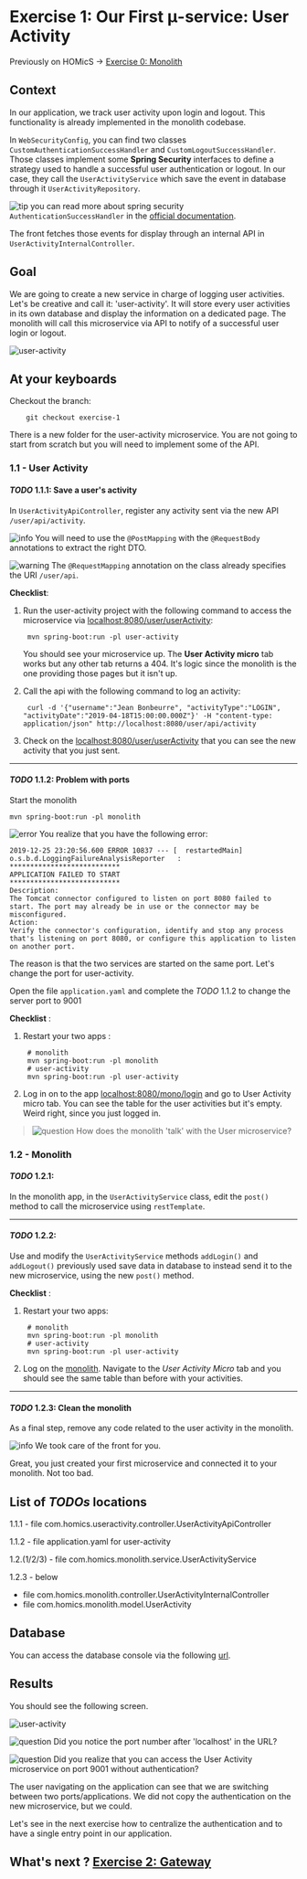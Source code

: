 # Exercise 1: Our First μ-service: User Activity

Previously on HOMicS -> [Exercise 0: Monolith](../user-guide/monolith.md)

## Context

In our application, we track user activity upon login and logout. This functionality is already implemented in
the monolith codebase.

In `WebSecurityConfig`, you can find two classes `CustomAuthenticationSuccessHandler` and 
`CustomLogoutSuccessHandler`. Those classes implement some **Spring Security** interfaces to define a strategy used to 
handle a successful user authentication or logout. In our case, they call the `UserActivityService` which save the event
in database through it `UserActivityRepository`.

![tip](../img/success.png) you can read more about spring security `AuthenticationSuccessHandler` in the [official documentation](https://docs.spring.io/spring-security/site/docs/4.2.11.RELEASE/apidocs/org/springframework/security/web/authentication/AuthenticationSuccessHandler.html). 

The front fetches those events for display through an internal API in `UserActivityInternalController`.

## Goal

We are going to create a new service in charge of logging user activities. Let's be creative and call it: 'user-activity'.
It will store every user activities in its own database and display the information on a dedicated page. The monolith
will call this microservice via API to notify of a successful user login or logout.

![user-activity](../img/user-activity.png)

## At your keyboards

Checkout the branch:

        git checkout exercise-1

There is a new folder for the user-activity microservice. You are not going to start from scratch but you will need
to implement some of the API.

### 1.1 - User Activity

#### _TODO_ 1.1.1: Save a user's activity

In `UserActivityApiController`, register any activity sent via the new API `/user/api/activity`.

![info](../img/info.png) You will need to use the `@PostMapping` with the `@RequestBody` annotations to extract the right DTO.

![warning](../img/warning.png) The `@RequestMapping` annotation on the class already specifies the URI `/user/api`.

**Checklist**:

1. Run the user-activity project with the following command to access the microservice via [localhost:8080/user/userActivity](http://localhost:8080/user/userActivity):

        mvn spring-boot:run -pl user-activity

    You should see your microservice up. The **User Activity micro** tab works but any other tab returns a 404. It's logic
    since the monolith is the one providing those pages but it isn't up.
    
2. Call the api with the following command to log an activity:

        curl -d '{"username":"Jean Bonbeurre", "activityType":"LOGIN", "activityDate":"2019-04-18T15:00:00.000Z"}' -H "content-type: application/json" http://localhost:8080/user/api/activity
    
3. Check on the [localhost:8080/user/userActivity](http://localhost:8080/user/userActivity) that you can see the new activity that you just sent.

------
  
#### _TODO_ 1.1.2: Problem with ports

Start the monolith

    mvn spring-boot:run -pl monolith

![error](../img/error.png) You realize that you have the following error:

    2019-12-25 23:20:56.600 ERROR 10837 --- [  restartedMain] o.s.b.d.LoggingFailureAnalysisReporter   : 
    ***************************
    APPLICATION FAILED TO START
    ***************************
    Description:
    The Tomcat connector configured to listen on port 8080 failed to start. The port may already be in use or the connector may be misconfigured.
    Action:
    Verify the connector's configuration, identify and stop any process that's listening on port 8080, or configure this application to listen on another port.

The reason is that the two services are started on the same port. Let's change the port for user-activity.

Open the file `application.yaml` and complete the _TODO_ 1.1.2 to change the server port to 9001

**Checklist** :

1. Restart your two apps :
    
        # monolith
        mvn spring-boot:run -pl monolith
        # user-activity
        mvn spring-boot:run -pl user-activity

2. Log in on to the app [localhost:8080/mono/login](http://localhost:8080/mono/login) and go to User Activity micro tab.
You can see the table for the user activities but it's empty. Weird right, since you just logged in.
 
> ![question](../img/question.png) How does the monolith 'talk' with the User microservice?

### 1.2 - Monolith

#### _TODO_ 1.2.1: 

In the monolith app, in the `UserActivityService` class, edit the `post()` method to call the microservice using `restTemplate`.

------

#### _TODO_ 1.2.2:

Use and modify the `UserActivityService` methods `addLogin()` and `addLogout()` previously used save data in database to instead send it to the new microservice, 
using the new `post()` method.

**Checklist** :
    
1. Restart your two apps:
         
        # monolith
        mvn spring-boot:run -pl monolith
        # user-activity
        mvn spring-boot:run -pl user-activity
       
2. Log on the [monolith](http://localhost:8080/mono/login). Navigate to the _User Activity Micro_ tab and you
   should see the same table than before with your activities.

------

#### _TODO_ 1.2.3: Clean the monolith

As a final step, remove any code related to the user activity in the monolith.

![info](../img/info.png) We took care of the front for you.
    
Great, you just created your first microservice and connected it to your monolith. Not too bad.

## List of _TODOs_ locations

1.1.1 - file com.homics.useractivity.controller.UserActivityApiController

1.1.2 - file application.yaml for user-activity

1.2.(1/2/3) - file com.homics.monolith.service.UserActivityService

1.2.3 - below
* file com.homics.monolith.controller.UserActivityInternalController
* file com.homics.monolith.model.UserActivity

## Database

You can access the database console via the following [url](http://localhost:9001/console).

## Results

You should see the following screen.

![user-activity](../img/user-activity-micro.png)

![question](../img/question.png) Did you notice the port number after 'localhost' in the URL? 

![question](../img/question.png) Did you realize that you can access the User Activity microservice on port 9001 without
authentication?

The user navigating on the application can see that we are switching between two ports/applications. We did not copy the
authentication on the new microservice, but we could.

Let's see in the next exercise how to centralize the authentication and to have a single entry point in our application.

## What's next ? [Exercise 2: Gateway](../user-guide/gateway.md)
